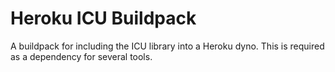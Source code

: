 # Heroku ICU Buildpack

A buildpack for including the ICU library into a Heroku dyno. This is required
as a dependency for several tools.
